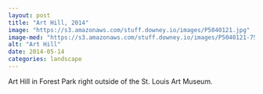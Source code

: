 ```yaml
---
layout: post
title: "Art Hill, 2014"
image: "https://s3.amazonaws.com/stuff.downey.io/images/P5040121.jpg"
image-med: "https://s3.amazonaws.com/stuff.downey.io/images/P5040121-750.jpg"
alt: "Art Hill"
date: 2014-05-14
categories: landscape
---
```


Art Hill in Forest Park right outside of the St. Louis Art Museum.
